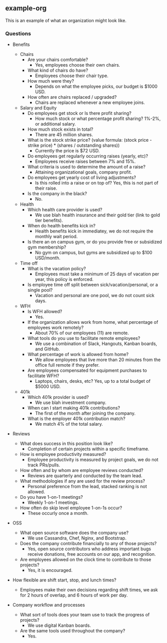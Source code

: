 ## example-org

This is an example of what an organization might look like.

### Questions

* Benefits
    * Chairs
        * Are your chairs comfortable? 
            * Yes, employees choose their own chairs.
        * What kind of chairs do have?
            * Employees choose their chair type.
        * How much were they?
            * Depends on what the employee picks, our budget is $1000 USD.
        * How often are chairs replaced / upgraded?
            * Chairs are replaced whenever a new employee joins.
    * Salary and Equity
        * Do employees get stock or Is there profit sharing?
            * How much stock or what percentage profit sharing? 1%-2%, or additional salary.
        * How much stock exists in total?
            * There are 45 million shares.
        * What is the stock strike price? (value formula: (stock price - strike price) * (shares / outstanding shares))
            * Currently the price is $72 USD.
        * Do employees get regularly occurring raises (yearly, etc)?
            * Employees receive raises between 7% and 15%.
        * What criteria is used to determine the amount of a raise? 
            * Attaining organizational goals, company profit.
        * Do employees get yearly cost of living adjustments?
            * Is this rolled into a raise or on top of? Yes, this is not part of their raise.
        * Is the company in the black?
            * No.
    * Health
        * Which health care provider is used?
            * We use blah health insurance and their gold tier (link to gold tier benefits).
        * When do health benefits kick in?
            * Health benefits kick in immediatey, we do not require the monthly wait period.
        * Is there an on campus gym, or do you provide free or subsidized gym membership?
            * No gym on campus, but gyms are subsidized up to $100 USD/month.
    * Time off
        * What is the vacation policy?
            * Employees must take a minimum of 25 days of vacation per year, this policy is enforced.
        * Is employee time off split between sick/vacation/personal, or a single pool?
            * Vacation and personal are one pool, we do not count sick days.
    * WFH
        * Is WFH allowed?
            * Yes.
        * If the organization allows work from home, what percentage of employees work remotely?
            * About 70% of our employees (11) are remote.
        * What tools do you use to facilitate remote employees?
            * We use a combination of Slack, Hangouts, Kanban boards, and GitHub.
        * What percentage of work is allowed from home?
            * We allow employees that live more than 20 minutes from the office full remote if they prefer.
        * Are employees compensated for equipment purchases to facilitate WFH?
            * Laptops, chairs, desks, etc? Yes, up to a total budget of $5000 USD.
    * 401k
        * Which 401k provider is used?
            * We use blah investment company.
        * When can I start making 401k contributions?
            * The first of the month after joining the company.
        * What is the employer 401k contribution match?
            * We match 4% of the total salary.

* Reviews
    * What does success in this position look like?
        * Completion of certain projects within a specific timeframe.
    * How is employee productivity measured?
        * Employee productivity is measured by project goals, we do not track PRs/pulls.
    * How often and by whom are employee reviews conducted?
        * Reviews are quarterly and conducted by the team lead.
    * What methodologies if any are used for the review process?
        * Personal preference from the lead, stacked ranking is not allowed.
    * Do you have 1-on-1 meetings?
        * Weekly 1-on-1 meetings.
    * How often do skip level employee 1-on-1s occur?
        * These occurly once a month.
* OSS
    * What open source software does the company use?
        * We use Cassandra, Chef, Nginx, and Bootstrap.
    * Does the company contribute financially to any of those projects?
        * Yes, open source contributors who address important bugs receive donations, free accounts on our app, and recognition.
    * Are employees allowed on the clock time to contribute to those projects?
        * Yes, it is encouraged.

* How flexible are shift start, stop, and lunch times?
    * Employees make their own decisions regarding shift times, we ask for 2 hours of overlap, and 6 hours of work per day.

* Company workflow and processes
    * What sort of tools does your team use to track the progress of projects?
        * We use digital Kanban boards.
    * Are the same tools used throughout the company?
        * Yes.
